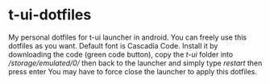 # t-ui-dotfiles
My personal dotfiles for t-ui launcher in android.
You can freely use this dotfiles as you want.
Default font is Cascadia Code.
Install it by downloading the code (green code button), copy the *t-ui* folder into */storage/emulated/0/* then back to the launcher and simply type *restart* then press enter
You may have to force close the launcher to apply this dotfiles.
